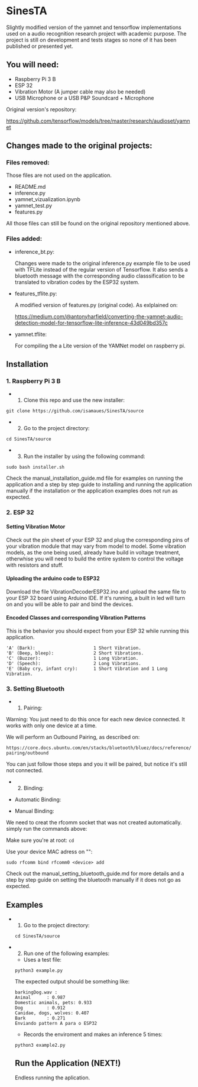 # SinesTA
  Slightly modified version of the yamnet and tensorflow implementations used on a audio recognition research project with academic purpose. The project is still on development and tests stages so none of it has been published or presented yet.

## You will need:
- Raspberry Pi 3 B
- ESP 32
- Vibration Motor (A jumper cable may also be needed)
- USB Microphone or a USB P&P Soundcard + Microphone

Original version's repository:

https://github.com/tensorflow/models/tree/master/research/audioset/yamnet

## Changes made to the original projects:
### Files removed:

Those files are not used on the application.
- README.md
- inference.py
- yamnet_vizualization.ipynb
- yamnet_test.py
- features.py

All those files can still be found on the original repository mentioned above.

### Files added:
- inference_bt.py:

  Changes were made to the original inference.py example file to be used with TFLite instead of the regular version of Tensorflow. It also sends a bluetooth message with the corresponding audio classsification to be translated to vibration codes by the ESP32 system.

- features_tflite.py:

  A modified version of features.py (original code). As exlplained on:
  
  https://medium.com/@antonyharfield/converting-the-yamnet-audio-detection-model-for-tensorflow-lite-inference-43d049bd357c

- yamnet.tflite:

  For compiling the a Lite version of the YAMNet model on raspberry pi.

## Installation

### 1. Raspberry Pi 3 B
- 1. Clone this repo and use the new installer:

```git clone https://github.com/isamaues/SinesTA/source```
 
- 2. Go to the project directory:

```cd SinesTA/source```

- 3. Run the installer by using the following command:

```sudo bash installer.sh```

Check the manual_installation_guide.md file for examples on running the application and a step by step guide to installing and running the application manually if the installation or the application examples does not run as expected.

### 2. ESP 32

#### Setting Vibration Motor
Check out the pin sheet of your ESP 32 and plug the corresponding pins of your vibration module that may vary from model to model. Some vibration models, as the one being used, already have build in voltage treatment, otherwhise you will need to build the entire system to control the voltage with resistors and stuff.

#### Uploading the arduino code to ESP32

Download the file VibrationDecoderESP32.ino and upload the same file to your ESP 32 board using Arduino IDE. If it's running, a built in led will turn on and you will be able to pair and bind the devices.

#### Encoded Classes and corresponding Vibration Patterns

This is the behavior you should expect from your ESP 32 while running this application.

```
'A' (Bark):                      1 Short Vibration.
'B' (Beep, bleep):               2 Short Vibrations.
'C' (Buzzer):                    1 Long Vibration.
'D' (Speech):                    2 Long Vibrations.
'E' (Baby cry, infant cry):      1 Short Vibration and 1 Long Vibration.
```

### 3. Setting Bluetooth

- 1. Pairing:

Warning: You just need to do this once for each new device connected. It works with only one device at a time.

We will perform an Outbound Pairing, as described on:

```https://core.docs.ubuntu.com/en/stacks/bluetooth/bluez/docs/reference/pairing/outbound```

You can just follow those steps and you it will be paired, but notice it's still not connected.

- 2. Binding:

- Automatic Binding:

- Manual Binding:

We need to creat the rfcomm socket that was not created automatically. simply run the commands above:

Make sure you're at root:
```cd```

Use your device MAC adress on "<device>":
  
```sudo rfcomm bind rfcomm0 <device> add```


Check out the manual_setting_bluetooth_guide.md for more details and a step by step guide on setting the bluetooth manually if it does not go as expected.

## Examples

- 1. Go to the project directory:

  ```cd SinesTA/source```

- 2. Run one of the following examples:

  - Uses a test file:
  
  ```python3 example.py```
  
  The expected output should be something like:
  
  ```
  barkingDog.wav :
  Animal      : 0.987
  Domestic animals, pets: 0.933
  Dog         : 0.912
  Canidae, dogs, wolves: 0.407
  Bark        : 0.271
  Enviando pattern A para o ESP32
  ```
  
  - Records the enviroment and makes an inference 5 times:
  
  ```python3 example2.py```
  
  ## Run the Application (NEXT!)
  Endless running the aplication.
